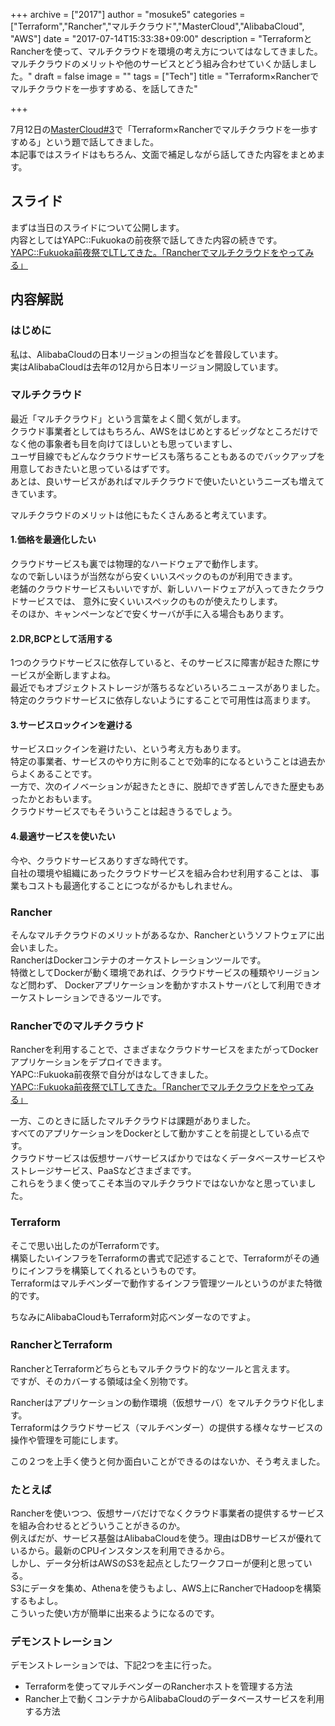 +++
archive = ["2017"]
author = "mosuke5"
categories = ["Terraform","Rancher","マルチクラウド","MasterCloud","AlibabaCloud", "AWS"]
date = "2017-07-14T15:33:38+09:00"
description = "TerraformとRancherを使って、マルチクラウドを環境の考え方についてはなしてきました。マルチクラウドのメリットや他のサービスとどう組み合わせていくか話しました。"
draft = false
image = ""
tags = ["Tech"]
title = "Terraform×Rancherでマルチクラウドを一歩すすめる、を話してきた"

+++

7月12日の[MasterCloud#3](https://mastercloud.connpass.com/event/59832/)で「Terraform×Rancherでマルチクラウドを一歩すすめる」という題で話してきました。  
本記事ではスライドはもちろん、文面で補足しながら話してきた内容をまとめます。  

## スライド
まずは当日のスライドについて公開します。  
内容としてはYAPC::Fukuokaの前夜祭で話してきた内容の続きです。  
[YAPC::Fukuoka前夜祭でLTしてきた。「Rancherでマルチクラウドをやってみる」](https://blog.mosuke.tech/entry/2017/07/01/yapc_fukuoka/)

<script async class="speakerdeck-embed" data-id="1e0a3455986748d2bad51872254f8d03" data-ratio="1.77777777777778" src="//speakerdeck.com/assets/embed.js"></script>

## 内容解説
### はじめに
私は、AlibabaCloudの日本リージョンの担当などを普段しています。  
実はAlibabaCloudは去年の12月から日本リージョン開設しています。  

### マルチクラウド
最近「マルチクラウド」という言葉をよく聞く気がします。  
クラウド事業者としてはもちろん、AWSをはじめとするビッグなところだけでなく他の事象者も目を向けてほしいとも思っていますし、  
ユーザ目線でもどんなクラウドサービスも落ちることもあるのでバックアップを用意しておきたいと思っているはずです。  
あとは、良いサービスがあればマルチクラウドで使いたいというニーズも増えてきています。  

マルチクラウドのメリットは他にもたくさんあると考えています。  

#### 1.価格を最適化したい
クラウドサービスも裏では物理的なハードウェアで動作します。  
なので新しいほうが当然ながら安くいいスペックのものが利用できます。  
老舗のクラウドサービスもいいですが、新しいハードウェアが入ってきたクラウドサービスでは、
意外に安くいいスペックのものが使えたりします。  
そのほか、キャンペーンなどで安くサーバが手に入る場合もあります。  

#### 2.DR,BCPとして活用する
1つのクラウドサービスに依存していると、そのサービスに障害が起きた際にサービスが全断しますよね。  
最近でもオブジェクトストレージが落ちるなどいろいろニュースがありました。  
特定のクラウドサービスに依存しないようにすることで可用性は高まります。  

#### 3.サービスロックインを避ける
サービスロックインを避けたい、という考え方もあります。  
特定の事業者、サービスのやり方に則ることで効率的になるということは過去からよくあることです。  
一方で、次のイノベーションが起きたときに、脱却できず苦しんできた歴史もあったかとおもいます。  
クラウドサービスでもそういうことは起きうるでしょう。  

#### 4.最適サービスを使いたい
今や、クラウドサービスありすぎな時代です。  
自社の環境や組織にあったクラウドサービスを組み合わせ利用することは、
事業もコストも最適化することにつながるかもしれません。  

### Rancher
そんなマルチクラウドのメリットがあるなか、Rancherというソフトウェアに出会いました。  
RancherはDockerコンテナのオーケストレーションツールです。  
特徴としてDockerが動く環境であれば、クラウドサービスの種類やリージョンなど問わず、
Dockerアプリケーションを動かすホストサーバとして利用できオーケストレーションできるツールです。  

### Rancherでのマルチクラウド
Rancherを利用することで、さまざまなクラウドサービスをまたがってDockerアプリケーションをデプロイできます。  
YAPC::Fukuoka前夜祭で自分がはなしてきました。  
[YAPC::Fukuoka前夜祭でLTしてきた。「Rancherでマルチクラウドをやってみる」](https://blog.mosuke.tech/entry/2017/07/01/yapc_fukuoka/)

一方、このときに話したマルチクラウドは課題がありました。  
すべてのアプリケーションをDockerとして動かすことを前提としている点です。  
クラウドサービスは仮想サーバサービスばかりではなくデータベースサービスやストレージサービス、PaaSなどさまざまです。  
これらをうまく使ってこそ本当のマルチクラウドではないかなと思っていました。  

### Terraform
そこで思い出したのがTerraformです。  
構築したいインフラをTerraformの書式で記述することで、Terraformがその通りにインフラを構築してくれるというものです。  
Terraformはマルチベンダーで動作するインフラ管理ツールというのがまた特徴的です。  

ちなみにAlibabaCloudもTerraform対応ベンダーなのですよ。  

### RancherとTerraform
RancherとTerraformどちらともマルチクラウド的なツールと言えます。  
ですが、そのカバーする領域は全く別物です。  

Rancherはアプリケーションの動作環境（仮想サーバ）をマルチクラウド化します。  
Terraformはクラウドサービス（マルチベンダー）の提供する様々なサービスの操作や管理を可能にします。  

この２つを上手く使うと何か面白いことができるのはないか、そう考えました。  

### たとえば
Rancherを使いつつ、仮想サーバだけでなくクラウド事業者の提供するサービスを組み合わせるとどういうことがきるのか。  
例えばだが、サービス基盤はAlibabaCloudを使う。理由はDBサービスが優れているから。最新のCPUインスタンスを利用できるから。  
しかし、データ分析はAWSのS3を起点としたワークフローが便利と思っている。  
S3にデータを集め、Athenaを使うもよし、AWS上にRancherでHadoopを構築するもよし。  
こういった使い方が簡単に出来るようになるのです。  

### デモンストレーション
デモンストレーションでは、下記2つを主に行った。  

- Terraformを使ってマルチベンダーのRancherホストを管理する方法
- Rancher上で動くコンテナからAlibabaCloudのデータベースサービスを利用する方法